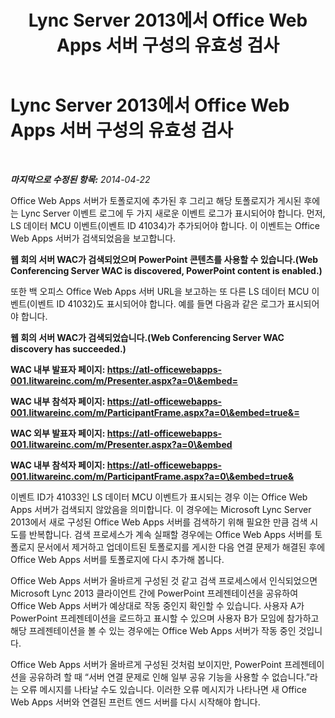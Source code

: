 ﻿---
title: Lync Server 2013에서 Office Web Apps 서버 구성의 유효성 검사
TOCTitle: Office Web Apps 서버 구성의 유효성 검사
ms:assetid: f6e8ecbf-305d-4a13-92d0-b61dbd82b0ea
ms:mtpsurl: https://technet.microsoft.com/ko-kr/library/JJ205393(v=OCS.15)
ms:contentKeyID: 49305564
ms.date: 08/10/2015
mtps_version: v=OCS.15
ms.translationtype: HT
---

# Lync Server 2013에서 Office Web Apps 서버 구성의 유효성 검사

 

_**마지막으로 수정된 항목:** 2014-04-22_

Office Web Apps 서버가 토폴로지에 추가된 후 그리고 해당 토폴로지가 게시된 후에는 Lync Server 이벤트 로그에 두 가지 새로운 이벤트 로그가 표시되어야 합니다. 먼저, LS 데이터 MCU 이벤트(이벤트 ID 41034)가 추가되어야 합니다. 이 이벤트는 Office Web Apps 서버가 검색되었음을 보고합니다.

**웹 회의 서버 WAC가 검색되었으며 PowerPoint 콘텐츠를 사용할 수 있습니다.(Web Conferencing Server WAC is discovered, PowerPoint content is enabled.)**

또한 백 오피스 Office Web Apps 서버 URL을 보고하는 또 다른 LS 데이터 MCU 이벤트(이벤트 ID 41032)도 표시되어야 합니다. 예를 들면 다음과 같은 로그가 표시되어야 합니다.

**웹 회의 서버 WAC가 검색되었습니다.(Web Conferencing Server WAC discovery has succeeded.)**

**WAC 내부 발표자 페이지: https://atl-officewebapps-001.litwareinc.com/m/Presenter.aspx?a=0\&embed=**

**WAC 내부 참석자 페이지: https://atl-officewebapps-001.litwareinc.com/m/ParticipantFrame.aspx?a=0\&embed=true&=**

**WAC 외부 발표자 페이지: https://atl-officewebapps-001.litwareinc.com/m/Presenter.aspx?a=0\&embed**

**WAC 내부 참석자 페이지: https://atl-officewebapps-001.litwareinc.com/m/ParticipantFrame.aspx?a=0\&embed=true&**

이벤트 ID가 41033인 LS 데이터 MCU 이벤트가 표시되는 경우 이는 Office Web Apps 서버가 검색되지 않았음을 의미합니다. 이 경우에는 Microsoft Lync Server 2013에서 새로 구성된 Office Web Apps 서버를 검색하기 위해 필요한 만큼 검색 시도를 반복합니다. 검색 프로세스가 계속 실패할 경우에는 Office Web Apps 서버를 토폴로지 문서에서 제거하고 업데이트된 토폴로지를 게시한 다음 연결 문제가 해결된 후에 Office Web Apps 서버를 토폴로지에 다시 추가해 봅니다.

Office Web Apps 서버가 올바르게 구성된 것 같고 검색 프로세스에서 인식되었으면 Microsoft Lync 2013 클라이언트 간에 PowerPoint 프레젠테이션을 공유하여 Office Web Apps 서버가 예상대로 작동 중인지 확인할 수 있습니다. 사용자 A가 PowerPoint 프레젠테이션을 로드하고 표시할 수 있으며 사용자 B가 모임에 참가하고 해당 프레젠테이션을 볼 수 있는 경우에는 Office Web Apps 서버가 작동 중인 것입니다.

Office Web Apps 서버가 올바르게 구성된 것처럼 보이지만, PowerPoint 프레젠테이션을 공유하려 할 때 “서버 연결 문제로 인해 일부 공유 기능을 사용할 수 없습니다.”라는 오류 메시지를 나타날 수도 있습니다. 이러한 오류 메시지가 나타나면 새 Office Web Apps 서버와 연결된 프런트 엔드 서버를 다시 시작해야 합니다.

